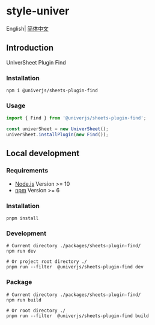 # style-univer

English| [简体中文](./README-zh.md)

## Introduction

UniverSheet Plugin Find

### Installation

```shell
npm i @univerjs/sheets-plugin-find
```

### Usage

```js
import { Find } from '@univerjs/sheets-plugin-find';

const univerSheet = new UniverSheet();
univerSheet.installPlugin(new Find());
```

## Local development

### Requirements

-   [Node.js](https://nodejs.org/en/) Version >= 10
-   [npm](https://www.npmjs.com/) Version >= 6

### Installation

```
pnpm install
```

### Development

```
# Current directory ./packages/sheets-plugin-find/
npm run dev

# Or project root directory ./
pnpm run --filter  @univerjs/sheets-plugin-find dev
```

### Package

```
# Current directory ./packages/sheets-plugin-find/
npm run build

# Or root directory ./
pnpm run --filter  @univerjs/sheets-plugin-find build
```
